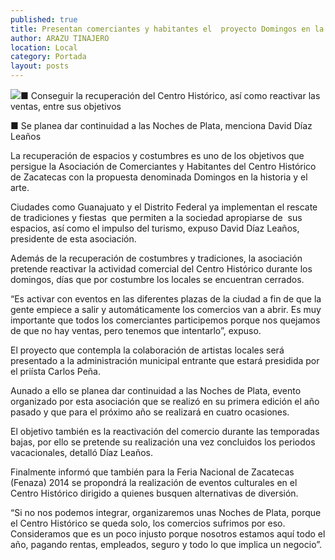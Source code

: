 ```yaml
---
published: true
title: Presentan comerciantes y habitantes el  proyecto Domingos en la historia y el arte
author: ARAZU TINAJERO
location: Local
category: Portada
layout: posts
---
```


![](http://i.imgur.com/Zsfa4mIm.jpg)■ Conseguir la recuperación del Centro Histórico, así como reactivar las ventas, entre sus objetivos

■ Se planea dar continuidad a las Noches de Plata, menciona David Díaz Leaños

La recuperación de espacios y costumbres es uno de los objetivos que persigue la Asociación de Comerciantes y Habitantes del Centro Histórico de Zacatecas con la propuesta denominada Domingos en la historia y el arte.

Ciudades como Guanajuato y el Distrito Federal ya implementan el rescate de tradiciones y fiestas  que permiten a la sociedad apropiarse de  sus espacios, así como el impulso del turismo, expuso David Díaz Leaños, presidente de esta asociación.

Además de la recuperación de costumbres y tradiciones, la asociación pretende reactivar la actividad comercial del Centro Histórico durante los domingos, días que por costumbre los locales se encuentran cerrados.

“Es activar con eventos en las diferentes plazas de la ciudad a fin de que la gente empiece a salir y automáticamente los comercios van a abrir. Es muy importante que todos los comerciantes participemos porque nos quejamos de que no hay ventas, pero tenemos que intentarlo”, expuso.

El proyecto que contempla la colaboración de artistas locales será presentado a la administración municipal entrante que estará presidida por el priísta Carlos Peña.

Aunado a ello se planea dar continuidad a las Noches de Plata, evento organizado por esta asociación que se realizó en su primera edición el año pasado y que para el próximo año se realizará en cuatro ocasiones.

El objetivo también es la reactivación del comercio durante las temporadas bajas, por ello se pretende su realización una vez concluidos los periodos vacacionales, detalló Díaz Leaños.

Finalmente informó que también para la Feria Nacional de Zacatecas (Fenaza) 2014 se propondrá la realización de eventos culturales en el Centro Histórico dirigido a quienes busquen alternativas de diversión.

“Si no nos podemos integrar, organizaremos unas Noches de Plata, porque el Centro Histórico se queda solo, los comercios sufrimos por eso. Consideramos que es un poco injusto porque nosotros estamos aquí todo el año, pagando rentas, empleados, seguro y todo lo que implica un negocio”.
